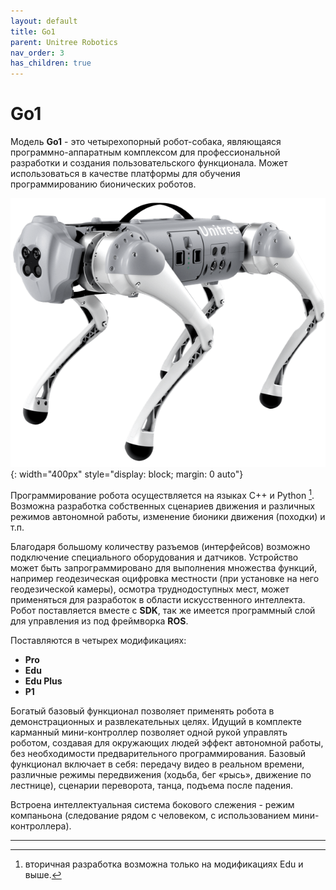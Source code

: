 ```yaml
---
layout: default
title: Go1
parent: Unitree Robotics
nav_order: 3
has_children: true
---
```


# Go1

Модель **Go1** - это четырехопорный робот-собака, являющаяся программно-аппаратным комплексом для профессиональной разработки и создания пользовательского функционала. Может использоваться в качестве платформы для обучения программированию бионических роботов.

![go1](/assets/images/image_go1.png){: width="400px" style="display: block; margin: 0 auto"}

Программирование робота осуществляется на языках С++ и Python [^1]. Возможна разработка собственных сценариев движения и различных режимов автономной работы, изменение бионики движения (походки) и т.п. 

Благодаря большому количеству разъемов (интерфейсов) возможно подключение специального оборудования и датчиков. Устройство может быть запрограммировано для выполнения множества функций, например геодезическая оцифровка местности (при установке на него геодезической камеры), осмотра труднодоступных мест, может применяться для разработок в области искусственного интеллекта. Робот поставляется вместе с **SDK**, так же имеется программный слой для управления из под фреймворка **ROS**.

Поставляются в четырех модификациях: 
- **Pro**
- **Edu**
- **Edu Plus**
- **P1**

Богатый базовый функционал позволяет применять робота в демонстрационных и развлекательных целях. Идущий в комплекте карманный мини-контроллер позволяет одной рукой управлять роботом, создавая для окружающих людей эффект автономной работы, без необходимости предварительного программирования. Базовый функционал включает в себя: передачу видео в реальном времени, различные режимы передвижения (ходьба, бег «рысь», движение по лестнице), сценарии переворота, танца, подъема после падения. 

Встроена интеллектуальная система бокового слежения - режим компаньона (следование рядом с человеком, с использованием мини-контроллера).


---

[^1]: вторичная разработка возможна только на модификациях Edu и выше.


